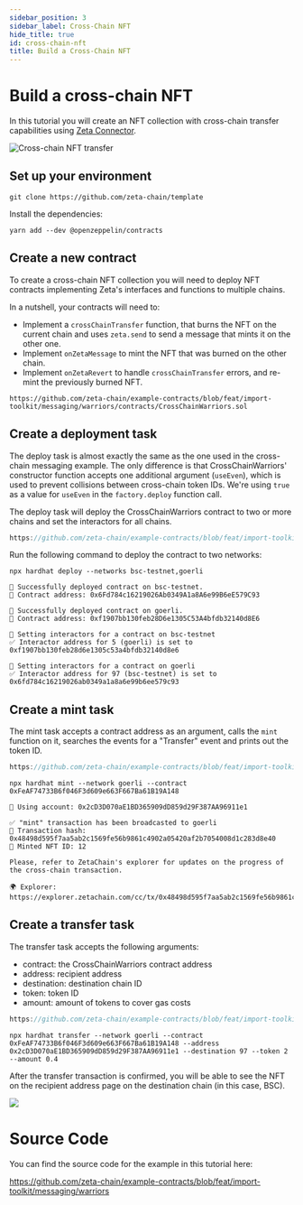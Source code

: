 ```yaml
---
sidebar_position: 3
sidebar_label: Cross-Chain NFT
hide_title: true
id: cross-chain-nft
title: Build a Cross-Chain NFT
---
```


# Build a cross-chain NFT

In this tutorial you will create an NFT collection with cross-chain transfer
capabilities using
[Zeta Connector](/developers/cross-chain-messaging/connector).

![Cross-chain NFT transfer](/img/graphs/cross-chain-nft-transfer.svg)

## Set up your environment

```
git clone https://github.com/zeta-chain/template
```

Install the dependencies:

```
yarn add --dev @openzeppelin/contracts
```

## Create a new contract

To create a cross-chain NFT collection you will need to deploy NFT contracts
implementing Zeta's interfaces and functions to multiple chains.

In a nutshell, your contracts will need to:

- Implement a `crossChainTransfer` function, that burns the NFT on the current
  chain and uses `zeta.send` to send a message that mints it on the other one.
- Implement `onZetaMessage` to mint the NFT that was burned on the other chain.
- Implement `onZetaRevert` to handle `crossChainTransfer` errors, and re-mint
  the previously burned NFT.

```solidity title="contracts/CrossChainWarriors.sol" reference
https://github.com/zeta-chain/example-contracts/blob/feat/import-toolkit/messaging/warriors/contracts/CrossChainWarriors.sol
```

## Create a deployment task

The deploy task is almost exactly the same as the one used in the cross-chain
messaging example. The only difference is that CrossChainWarriors' constructor
function accepts one additional argument (`useEven`), which is used to prevent
collisions between cross-chain token IDs. We're using `true` as a value for
`useEven` in the `factory.deploy` function call.

The deploy task will deploy the CrossChainWarriors contract to two or more
chains and set the interactors for all chains.

```ts title="tasks/deploy.ts" reference
https://github.com/zeta-chain/example-contracts/blob/feat/import-toolkit/messaging/warriors/tasks/deploy.ts
```

Run the following command to deploy the contract to two networks:

```
npx hardhat deploy --networks bsc-testnet,goerli
```

```
🚀 Successfully deployed contract on bsc-testnet.
📜 Contract address: 0x6Fd784c16219026Ab0349A1a8A6e99B6eE579C93

🚀 Successfully deployed contract on goerli.
📜 Contract address: 0xf1907bb130feb28D6e1305C53A4bfdb32140d8E6

🔗 Setting interactors for a contract on bsc-testnet
✅ Interactor address for 5 (goerli) is set to 0xf1907bb130feb28d6e1305c53a4bfdb32140d8e6

🔗 Setting interactors for a contract on goerli
✅ Interactor address for 97 (bsc-testnet) is set to 0x6fd784c16219026ab0349a1a8a6e99b6ee579c93
```

## Create a mint task

The mint task accepts a contract address as an argument, calls the `mint`
function on it, searches the events for a "Transfer" event and prints out the
token ID.

```ts title="tasks/mint.ts" reference
https://github.com/zeta-chain/example-contracts/blob/feat/import-toolkit/messaging/warriors/tasks/mint.ts
```

```
npx hardhat mint --network goerli --contract 0xFeAF74733B6f046F3d609e663F667Ba61B19A148

🔑 Using account: 0x2cD3D070aE1BD365909dD859d29F387AA96911e1

✅ "mint" transaction has been broadcasted to goerli
📝 Transaction hash: 0x48498d595f7aa5ab2c1569fe56b9861c4902a05420af2b7054008d1c283d8e40
🌠 Minted NFT ID: 12

Please, refer to ZetaChain's explorer for updates on the progress of the cross-chain transaction.

🌍 Explorer: https://explorer.zetachain.com/cc/tx/0x48498d595f7aa5ab2c1569fe56b9861c4902a05420af2b7054008d1c283d8e40
```

## Create a transfer task

The transfer task accepts the following arguments:

- contract: the CrossChainWarriors contract address
- address: recipient address
- destination: destination chain ID
- token: token ID
- amount: amount of tokens to cover gas costs

```ts title="tasks/transfer.ts" reference
https://github.com/zeta-chain/example-contracts/blob/feat/import-toolkit/messaging/warriors/tasks/transfer.ts
```

```
npx hardhat transfer --network goerli --contract 0xFeAF74733B6f046F3d609e663F667Ba61B19A148 --address 0x2cD3D070aE1BD365909dD859d29F387AA96911e1 --destination 97 --token 2 --amount 0.4
```

After the transfer transaction is confirmed, you will be able to see the NFT on
the recipient address page on the destination chain (in this case, BSC).

![](/img/docs/ccm-warriors-explorer.jpg)

# Source Code

You can find the source code for the example in this tutorial here:

https://github.com/zeta-chain/example-contracts/blob/feat/import-toolkit/messaging/warriors
